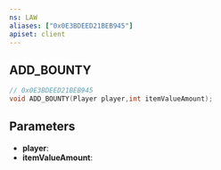 ```yaml
---
ns: LAW
aliases: ["0x0E3BDEED21BEB945"]
apiset: client
---
```

## ADD_BOUNTY

```c
// 0x0E3BDEED21BEB945
void ADD_BOUNTY(Player player,int itemValueAmount);
```


## Parameters
* **player**:
* **itemValueAmount**:



